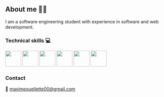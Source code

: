 ## About me 🙋‍♂️
I am a software engineering student with experience in software and web development.

### Technical skills 💻
<img src="https://github.com/nychobob/nychobob/assets/47119027/4686b5d8-5fe9-4912-910c-820f32d9b39a" width="50" height="50"/>
<img src="https://github.com/nychobob/nychobob/assets/47119027/0b1116d0-ef81-49d4-b661-269f7cd91871" width="50" height="50"/>
<img src="https://github.com/nychobob/nychobob/assets/47119027/e607eaf6-d0fe-4295-84a9-879637a2b63f" width="50" height="50"/>
<img src="https://github.com/nychobob/nychobob/assets/47119027/28085ed2-215b-4b52-9b03-72fa50c1aa82" width="50" height="50"/>
<img src="https://github.com/nychobob/nychobob/assets/47119027/223624d6-fae2-4156-b7be-f147b350ba0f" width="50" height="50"/>
<img src="https://github.com/nychobob/nychobob/assets/47119027/c7371880-9fce-4d34-9ea3-f082516662a5" width="50" height="50"/>

### Contact
📩 maximeouellette00@gmail.com

